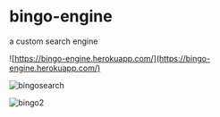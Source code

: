 # bingo-engine
a custom search engine 

![https://bingo-engine.herokuapp.com/](https://bingo-engine.herokuapp.com/)

![bingosearch](https://user-images.githubusercontent.com/94862735/168223057-c45d7621-c237-4740-8687-badfac7d6fbb.JPG)



![bingo2](https://user-images.githubusercontent.com/94862735/168223067-9eef9fc3-b833-4812-8bea-4232475ce8e4.JPG)
